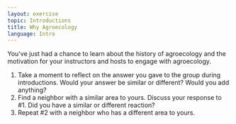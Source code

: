 ```yaml
---
layout: exercise
topic: Introductions
title: Why Agroecology
language: Intro
---
```


You've just had a chance to learn about the history of agroecology and the
motivation for your instructors and hosts to engage with agroecology.

1. Take a moment to reflect on the answer you gave to the group during 
introductions. Would your answer be similar or different? Would you add 
anything?
2. Find a neighbor with a similar area to yours. Discuss your response to #1.
Did you have a similar or different reaction?
3. Repeat #2 with a neighbor who has a different area to yours.